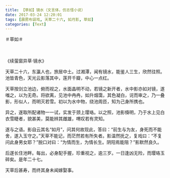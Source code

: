 ```yaml
---
title: 【草如】镜水（文言体，仿志怪小说）
date: 2017-03-24 12:20:01
tags: [霹雳布袋戏, 天草二十六, 如月影, 草如]
categories: [Text]
---
```


<p dir="ltr"  >＃草如＃<br /><br /><br /></p> 
<p dir="ltr"  >《续萤窗异草&middot;镜水》<br /></p> 
<p dir="ltr"  >天草二十六，东瀛人也，旅居中土。过湘潭，闻有镜水，能鉴人三生，欣然往照。池皆青色，天光云影落其中，莲开千瓣，中心一点红。</p> 
<p dir="ltr"  >天草按剑立池边，俯而视之，水面晶明不动，若镜之新开者，水中影亦如对镜，遂嗤之，以为无奇。将欲离，见池中冉冉，如升烟霭，其色凝白，诧而审之，乃一叠影，形似人，而明灭若雪。初以为水中物，绕池周匝，知为己身所携也。</p> 
<p dir="ltr"  >异之，遂取所配诸物一一试，实发于颈上璎珞。以之照，池影倏明，乃于水上见白衣雪睫者，貌甚美，莫能辨其雌雄，喟叹若有灵知。</p> 
<p dir="ltr"  >遂与之语。影自云其名“如月”，问其何故现此，答曰：“前生与为友，身死而不能舍，遂入玉守之。”天草不能记，而茫然若有所失者。影温然抚之，复戏曰：“不复问此身男女耶？”脱口对曰：“为情而生，为情长生。阴阳焉能阻？”影默然良久。</p> 
<p dir="ltr"  >后遂长住池畔。每出，必身配手握，珍重视之，逾三岁。一日逢凶无险，而璎珞玉碎矣。是年二十七。</p> 
<p dir="ltr"  >天草后甚寿，而终其身未闻嫁娶事。</p>